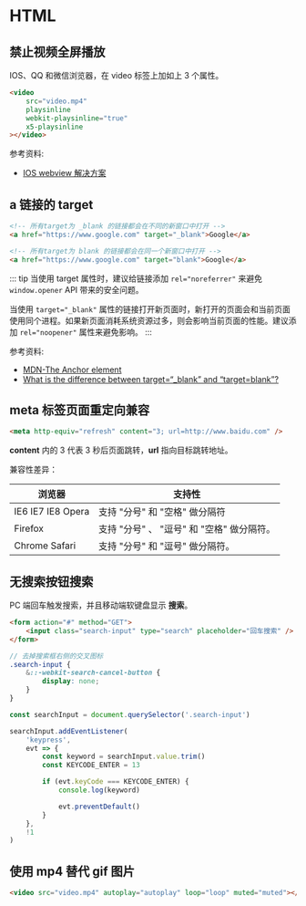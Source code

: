 # HTML

## 禁止视频全屏播放

IOS、QQ 和微信浏览器，在 video 标签上加如上 3 个属性。

```html
<video
    src="video.mp4"
    playsinline
    webkit-playsinline="true"
    x5-playsinline
></video>
```

参考资料:

-   [IOS webview 解决方案](https://www.jianshu.com/p/37404ccfabe8)

## a 链接的 target

```html
<!-- 所有target为 _blank 的链接都会在不同的新窗口中打开 -->
<a href="https://www.google.com" target="_blank">Google</a>

<!-- 所有target为 blank 的链接都会在同一个新窗口中打开 -->
<a href="https://www.google.com" target="blank">Google</a>
```

::: tip
当使用 target 属性时，建议给链接添加 `rel="noreferrer"` 来避免 `window.opener` API 带来的安全问题。

当使用 `target="_blank"` 属性的链接打开新页面时，新打开的页面会和当前页面使用同个进程。如果新页面消耗系统资源过多，则会影响当前页面的性能。建议添加 `rel="noopener"` 属性来避免影响。
:::

参考资料:

-   [MDN-The Anchor element](https://developer.mozilla.org/en-US/docs/Web/HTML/Element/a#Attributes)
-   [What is the difference between target=“\_blank” and “target=blank”?](https://stackoverflow.com/questions/35703005/what-is-the-difference-between-target-blank-and-target-blank)

## meta 标签页面重定向兼容

```html
<meta http-equiv="refresh" content="3; url=http://www.baidu.com" />
```

**content** 内的 3 代表 3 秒后页面跳转，**url** 指向目标跳转地址。

兼容性差异：

| 浏览器            | 支持性                                     |
| ----------------- | ------------------------------------------ |
| IE6 IE7 IE8 Opera | 支持 "分号" 和 "空格" 做分隔符             |
| Firefox           | 支持 "分号" 、 "逗号" 和 "空格" 做分隔符。 |
| Chrome Safari     | 支持 "分号" 和 "逗号" 做分隔符。           |

## 无搜索按钮搜索

PC 端回车触发搜索，并且移动端软键盘显示 **搜索**。

```html
<form action="#" method="GET">
    <input class="search-input" type="search" placeholder="回车搜索" />
</form>
```

```scss
// 去掉搜索框右侧的交叉图标
.search-input {
    &::-webkit-search-cancel-button {
        display: none;
    }
}
```

```js
const searchInput = document.querySelector('.search-input')

searchInput.addEventListener(
    'keypress',
    evt => {
        const keyword = searchInput.value.trim()
        const KEYCODE_ENTER = 13

        if (evt.keyCode === KEYCODE_ENTER) {
            console.log(keyword)

            evt.preventDefault()
        }
    },
    !1
)
```

## 使用 mp4 替代 gif 图片

```html
<video src="video.mp4" autoplay="autoplay" loop="loop" muted="muted"></video>
```
